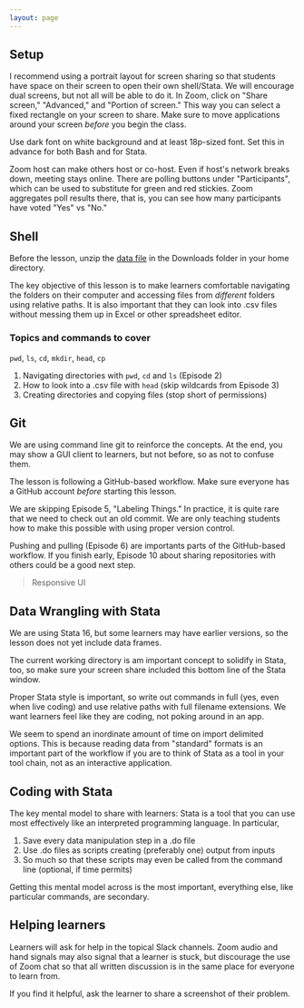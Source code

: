 ```yaml
---
layout: page
---
```

## Setup
I recommend using a portrait layout for screen sharing so that students have space on their screen to open their own shell/Stata. We will encourage dual screens, but not all will be able to do it. In Zoom, click on "Share screen," "Advanced," and "Portion of screen." This way you can select a fixed rectangle on your screen to share. Make sure to move applications around your screen *before* you begin the class.

Use dark font on white background and at least 18p-sized font. Set this in advance for both Bash and for Stata.

Zoom host can make others host or co-host. Even if host's network breaks down, meeting stays online. There are polling buttons under "Participants", which can be used to substitute for green and red stickies. Zoom aggregates poll results there, that is, you can see how many participants have voted "Yes" vs "No."

## Shell
Before the lesson, unzip the [data file](http://swcarpentry.github.io/shell-novice/data/data-shell.zip) in the Downloads folder in your home directory.

The key objective of this lesson is to make learners comfortable navigating the folders on their computer and accessing files from *different* folders using relative paths. It is also important that they can look into .csv files without messing them up in Excel or other spreadsheet editor. 

### Topics and commands to cover

`pwd`, `ls`, `cd`, `mkdir`, `head`, `cp`

1. Navigating directories with `pwd`, `cd` and `ls` (Episode 2)
2. How to look into a .csv file with `head` (skip wildcards from Episode 3)
3. Creating directories and copying files (stop short of permissions)


## Git
We are using command line git to reinforce the concepts. At the end, you may show a GUI client to learners, but not before, so as not to confuse them.

The lesson is following a GitHub-based workflow. Make sure everyone has a GitHub account *before* starting this lesson.

We are skipping Episode 5, "Labeling Things." In practice, it is quite rare that we need to check out an old commit. We are only teaching students how to make this possible with using proper version control.

Pushing and pulling (Episode 6) are importants parts of the GitHub-based workflow. If you finish early, Episode 10 about sharing repositories with others could be a good next step. 

> Responsive UI

## Data Wrangling with Stata
We are using Stata 16, but some learners may have earlier versions, so the lesson does not yet include data frames.

The current working directory is am important concept to solidify in Stata, too, so make sure your screen share included this bottom line of the Stata window.

Proper Stata style is important, so write out commands in full (yes, even when live coding) and use relative paths with full filename extensions. We want learners feel like they are coding, not poking around in an app.

We seem to spend an inordinate amount of time on import delimited options. This is because reading data from "standard" formats is an important part of the workflow if you are to think of Stata as a tool in your tool chain, not as an interactive application. 

## Coding with Stata
The key mental model to share with learners: Stata is a tool that you can use most effectively like an interpreted programming language. In particular,

1. Save every data manipulation step in a .do file
2. Use .do files as scripts creating (preferably one) output from inputs
3. So much so that these scripts may even be called from the command line (optional, if time permits)

Getting this mental model across is the most important, everything else, like particular commands, are secondary. 

## Helping learners
Learners will ask for help in the topical Slack channels. Zoom audio and hand signals may also signal that a learner is stuck, but discourage the use of Zoom chat so that all written discussion is in the same place for everyone to learn from.

If you find it helpful, ask the learner to share a screenshot of their problem.

